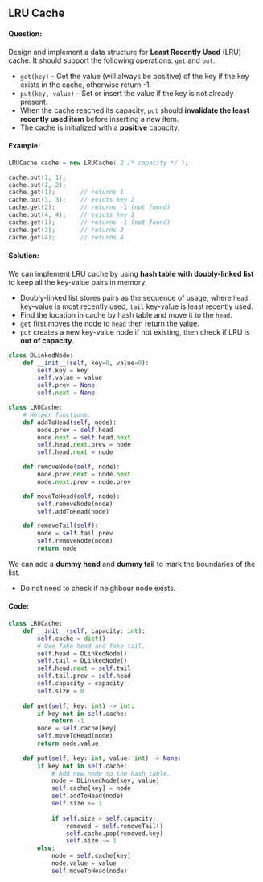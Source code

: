## LRU Cache



#### Question:

Design and implement a data structure for **Least Recently Used** (LRU) cache. It should support the following operations: `get` and `put`.

- `get(key)` - Get the value (will always be positive) of the key if the key exists in the cache, otherwise return -1.
- `put(key, value)` - Set or insert the value if the key is not already present. 
- When the cache reached its capacity, `put` should **invalidate the least recently used item** before inserting a new item.
- The cache is initialized with a **positive** capacity.



#### Example:

```C++
LRUCache cache = new LRUCache( 2 /* capacity */ );

cache.put(1, 1);
cache.put(2, 2);
cache.get(1);       // returns 1
cache.put(3, 3);    // evicts key 2
cache.get(2);       // returns -1 (not found)
cache.put(4, 4);    // evicts key 1
cache.get(1);       // returns -1 (not found)
cache.get(3);       // returns 3
cache.get(4);       // returns 4
```



#### Solution:

We can implement LRU cache by using **hash table with doubly-linked list** to keep all the key-value pairs in memory.

- Doubly-linked list stores pairs as the sequence of usage, where `head` key-value is most recently used, `tail` key-value is least recently used.
- Find the location in cache by hash table and move it to the `head`.
- `get` first moves the node to `head` then return the value.
- `put` creates a new key-value node if not existing, then check if LRU is **out of capacity**.

```python
class DLinkedNode:
    def __init__(self, key=0, value=0):
    	self.key = key
        self.value = value
        self.prev = None
        self.next = None

class LRUCache:   
    # Helper functions.
    def addToHead(self, node):
        node.prev = self.head
        node.next = self.head.next
        self.head.next.prev = node
        self.head.next = node

    def removeNode(self, node):
        node.prev.next = node.next
        node.next.prev = node.prev

    def moveToHead(self, node):
        self.removeNode(node)
        self.addToHead(node)

    def removeTail(self):
        node = self.tail.prev
        self.removeNode(node)
        return node

```



We can add a **dummy head** and **dummy tail** to mark the boundaries of the list.

- Do not need to check if neighbour node exists.



#### Code:

```python
class LRUCache:
    def __init__(self, capacity: int):
        self.cache = dict()
        # Use fake head and fake tail.
        self.head = DLinkedNode()
        self.tail = DLinkedNode()
        self.head.next = self.tail
        self.tail.prev = self.head
        self.capacity = capacity
        self.size = 0
        
    def get(self, key: int) -> int:
        if key not in self.cache:
            return -1
        node = self.cache[key]
        self.moveToHead(node)
        return node.value
    
    def put(self, key: int, value: int) -> None:
        if key not in self.cache:
            # Add new node to the hash table.
            node = DLinkedNode(key, value)
            self.cache[key] = node
            self.addToHead(node)
            self.size += 1
            
            if self.size > self.capacity:
                removed = self.removeTail()
                self.cache.pop(removed.key)
                self.size -= 1
        else:
            node = self.cache[key]
            node.value = value
            self.moveToHead(node)
```


